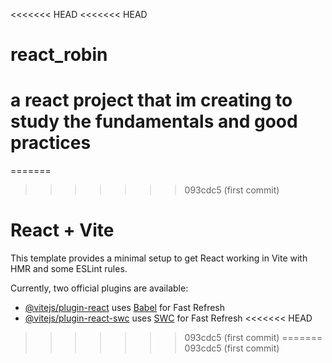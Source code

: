 <<<<<<< HEAD
<<<<<<< HEAD
# react_robin
a react project that im creating to study the fundamentals and good practices
=======
=======
>>>>>>> 093cdc5 (first commit)
# React + Vite

This template provides a minimal setup to get React working in Vite with HMR and some ESLint rules.

Currently, two official plugins are available:

- [@vitejs/plugin-react](https://github.com/vitejs/vite-plugin-react/blob/main/packages/plugin-react/README.md) uses [Babel](https://babeljs.io/) for Fast Refresh
- [@vitejs/plugin-react-swc](https://github.com/vitejs/vite-plugin-react-swc) uses [SWC](https://swc.rs/) for Fast Refresh
<<<<<<< HEAD
>>>>>>> 093cdc5 (first commit)
=======
>>>>>>> 093cdc5 (first commit)
